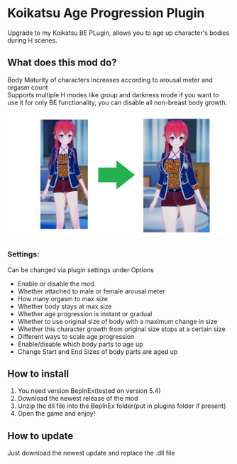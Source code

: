 # Koikatsu Age Progression Plugin

Upgrade to my Koikatsu BE PLugin, allows you to age up character's bodies during H scenes.

## What does this mod do?
Body Maturity of characters increases according to arousal meter and orgasm count</br>
Supports multiple H modes like group and darkness mode
if you want to use it for only BE functionality, you can disable all non-breast body growth.


![alt text](https://github.com/SynchronisedNerdism/KK_AgeProgression/blob/12183846478e30c76937b1ee0ef9a08d6d2407db/AgeProShowcase.png?raw=true)

### Settings:
Can be changed via plugin settings under Options
- Enable or disable the mod
- Whether attached to male or female arousal meter
- How many orgasm to max size
- Whether body stays at max size
- Whether age progression is instant or gradual
- Whether to use original size of body with a maximum change in size
- Whether this character growth from original size stops at a certain size
- Different ways to scale age progression
- Enable/disable which body parts to age up
- Change Start and End Sizes of body parts are aged up


## How to install
1. You need version BepInEx(tested on version 5.4)
2. Download the newest release of the mod
3. Unzip the dll file into the BepInEx folder(put in plugins folder if present)
4. Open the game and enjoy!

## How to update
Just download the newest update and replace the .dll file   
